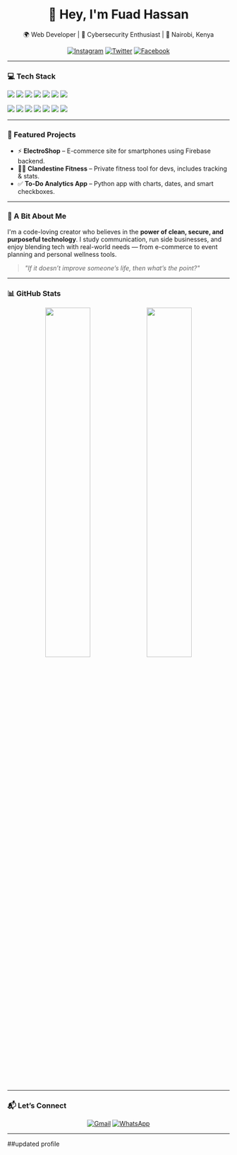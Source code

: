 <h1 align="center">👋 Hey, I'm Fuad Hassan</h1>

<p align="center">
  🌍 Web Developer | 🔐 Cybersecurity Enthusiast | 📍 Nairobi, Kenya
</p>

<p align="center">
  <a href="https://www.instagram.com/dev_fuadyy/"><img src="https://img.shields.io/badge/Instagram-%23E4405F.svg?&style=for-the-badge&logo=instagram&logoColor=white" alt="Instagram"></a>
  <a href="https://x.com/FuadHassan30105"><img src="https://img.shields.io/badge/Twitter-%231DA1F2.svg?&style=for-the-badge&logo=twitter&logoColor=white" alt="Twitter"></a>
  <a href="https://facebook.com/famous.mazegtare/"><img src="https://img.shields.io/badge/Facebook-%231877F2.svg?&style=for-the-badge&logo=facebook&logoColor=white" alt="Facebook"></a>
</p>

---

### 💻 Tech Stack

<p align="left">
  <img src="https://img.shields.io/badge/HTML5-E34F26?style=for-the-badge&logo=html5&logoColor=white" />
  <img src="https://img.shields.io/badge/CSS3-1572B6?style=for-the-badge&logo=css3&logoColor=white" />
  <img src="https://img.shields.io/badge/JavaScript-F7DF1E?style=for-the-badge&logo=javascript&logoColor=black" />
  <img src="https://img.shields.io/badge/Python-3776AB?style=for-the-badge&logo=python&logoColor=white" />
  <img src="https://img.shields.io/badge/C%2B%2B-00599C?style=for-the-badge&logo=c%2B%2B&logoColor=white" />
  <img src="https://img.shields.io/badge/C-00599C?style=for-the-badge&logo=c&logoColor=white" />
  <img src="https://img.shields.io/badge/Visual%20Basic-5C2D91?style=for-the-badge&logo=windows&logoColor=white" />
</p>

<p align="left">
  <img src="https://img.shields.io/badge/Firebase-FFCA28?style=for-the-badge&logo=firebase&logoColor=black" />
  <img src="https://img.shields.io/badge/Supabase-3ECF8E?style=for-the-badge&logo=supabase&logoColor=white" />
  <img src="https://img.shields.io/badge/GitHub-181717?style=for-the-badge&logo=github&logoColor=white" />
  <img src="https://img.shields.io/badge/VS%20Code-007ACC?style=for-the-badge&logo=visual-studio-code&logoColor=white" />
  <img src="https://img.shields.io/badge/Canva-00C4CC?style=for-the-badge&logo=canva&logoColor=white" />
  <img src="https://img.shields.io/badge/Figma-F24E1E?style=for-the-badge&logo=figma&logoColor=white" />
  <img src="https://img.shields.io/badge/Git-F05032?style=for-the-badge&logo=git&logoColor=white" />
</p>


---

### 🚀 Featured Projects

- ⚡ **ElectroShop** – E-commerce site for smartphones using Firebase backend.
- 🕵️‍♂️ **Clandestine Fitness** – Private fitness tool for devs, includes tracking & stats.
- ✅ **To-Do Analytics App** – Python app with charts, dates, and smart checkboxes.

---

### 📖 A Bit About Me

I'm a code-loving creator who believes in the **power of clean, secure, and purposeful technology**. I study communication, run side businesses, and enjoy blending tech with real-world needs — from e-commerce to event planning and personal wellness tools.

> _"If it doesn’t improve someone’s life, then what’s the point?"_

---

### 📊 GitHub Stats

<p align="center">
  <img src="https://github-readme-stats.vercel.app/api?username=fuadhassan&show_icons=true&theme=radical" width="45%" />
  <img src="https://github-readme-stats.vercel.app/api/top-langs/?username=fuadhassan&layout=compact&theme=radical" width="45%" />
</p>

---

### 📬 Let’s Connect

<p align="center">
  <a href="mailto:fuadhassan.dev@gmail.com"><img src="https://img.shields.io/badge/Gmail-D14836?style=for-the-badge&logo=gmail&logoColor=white" alt="Gmail"></a>
  <a href="https://wa.me/254718447132"><img src="https://img.shields.io/badge/WhatsApp-25D366?style=for-the-badge&logo=whatsapp&logoColor=white" alt="WhatsApp"></a>
</p>

---
##updated profile 
